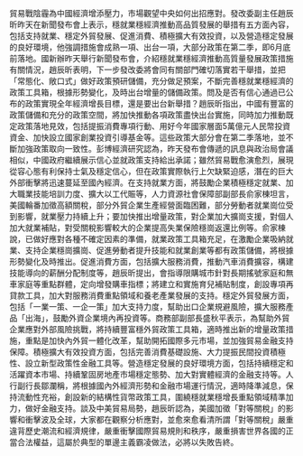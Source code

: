 貿易戰陰霾為中國經濟增添壓力，市場觀望中央如何出招應對。發改委副主任趙辰昕昨天在新聞發布會上表示，穩就業穩經濟推動高品質發展的舉措有五方面內容，包括支持就業、穩定外貿發展、促進消費、積極擴大有效投資，以及營造穩定發展的良好環境，他強調措施會成熟一項、出台一項，大部分政策在第二季，即6月底前落地。國新辦昨天舉行新聞發布會，介紹穩就業穩經濟推動高質量發展政策措施有關情況，趙辰昕表明，下一步發改委將會同有關部門確切落實若干舉措，並把「常態化、敞口式」做好政策預研儲備，充分做足預案，不斷完善穩就業穩經濟的政策工具箱，根據形勢變化，及時出台增量的儲備政策。問及是否有信心通過已公布的政策實現全年經濟增長目標，還是要出台新舉措？趙辰昕指出，中國有豐富的政策儲備和充分的政策空間，將加快推動各項政策盡快出台實施，同時加力推動既定政策落地見效，包括提振消費專項行動、用好今年國家層面5萬億元人民幣投資資金、加快設立國家創業投資引導基金等。這些政策大部分會在第二季落地，並不斷加強政策取向一致性。彭博經濟研究認為，昨天發布會傳遞的訊息與政治局會議相似，中國政府繼續展示信心並就政策支持給出承諾；雖然貿易戰愈演愈烈，展現從容心態有利保持士氣及穩定信心，但在政策實際執行上欠缺緊迫感，潛在的巨大外部衝擊將迅速蔓延至國內經濟。在支持就業方面，將鼓勵企業積極穩定就業、加大職業技能培訓力度、擴大以工代賑等，人力資源社會保障部副部長俞家棟坦言，美國輪番加徵高額關稅，部分外貿企業生產經營面臨困難，部分勞動者就業崗位受到影響，就業壓力持續上升；要加快推出增量政策，對企業加大擴崗支援，對個人加大就業補貼，對受關稅影響較大的企業提高失業保險穩崗返還比例等。俞家棟說，已做好應對各種不確定因素的準備，就業政策工具箱充足，在激勵企業吸納就業、支持企業穩崗擴崗、促進勞動者提升技能和就業創業等都有政策儲備，將根據形勢變化及時推出。促進消費方面，包括擴大服務消費，推動汽車消費擴容，構建技能導向的薪酬分配制度等，趙辰昕提出，會指導限購城市針對長期搖號家庭和無車家庭等重點群體，定向增發購車指標；將建立和實施育兒補貼制度，創設專項再貸款工具，加大對服務消費重點領域和養老產業發展的支持。穩定外貿發展方面，包括「一業一策、一企一策」加大支持力度，幫助出口企業規避風險，擴大服務產品「出海」，鼓勵外資企業境內再投資等。商務部副部長盛秋平表示，為幫助外貿企業應對外部風險挑戰，將持續豐富穩外貿政策工具箱，適時推出新的增量政策措施，重點是加快內外貿一體化改革，幫助開拓國際多元市場，並加強貿易金融支持保障。積極擴大有效投資方面，包括完善消費基礎設施、大力提振民間投資積極性、設立新型政策性金融工具等。營造穩定發展的良好環境方面，包括持續穩定和活躍資本市場、持續鞏固房地產市場穩定態勢、加大對實體經濟的金融支持等。人行副行長鄒瀾稱，將根據國內外經濟形勢和金融市場運行情況，適時降準減息，保持流動性充裕，創設新的結構性貨幣政策工具，圍繞穩就業穩增長重點領域精準加力，做好金融支持。談及中美貿易局勢，趙辰昕認為，美國加徵「對等關稅」的影響和衝擊波及全球，大家都在觀察分析應對，並愈來愈看清所謂「對等關稅」嚴重違背歷史潮流和經濟規律，嚴重衝擊國際貿易規則和秩序，嚴重損害世界各國的正當合法權益，這屬於典型的單邊主義霸凌做法，必將以失敗告終。